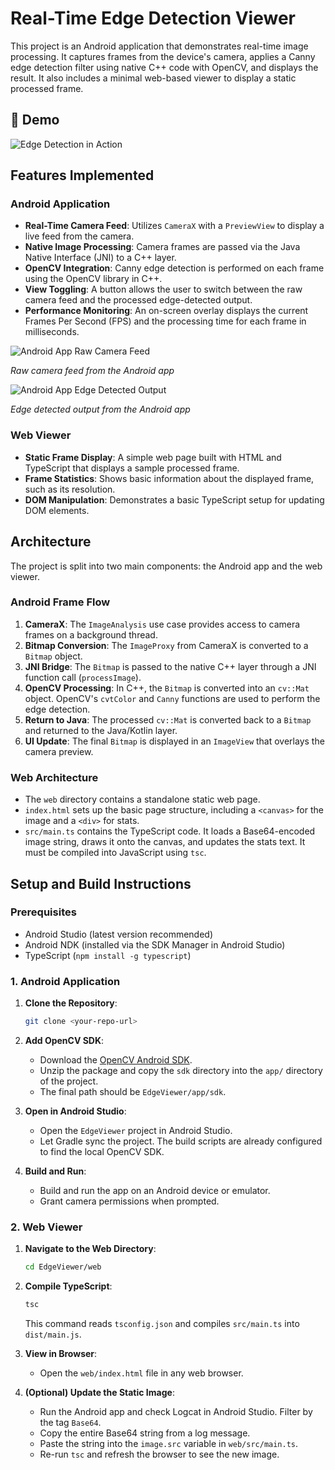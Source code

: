 # Real-Time Edge Detection Viewer

This project is an Android application that demonstrates real-time image processing. It captures frames from the device's camera, applies a Canny edge detection filter using native C++ code with OpenCV, and displays the result. It also includes a minimal web-based viewer to display a static processed frame.

## 🎥 Demo

![Edge Detection in Action](https://github.com/vuraKarthik/Real-Time-EdgeDetector-Viewer/blob/main/Images/demo.gif?raw=true)

## Features Implemented

### Android Application
- **Real-Time Camera Feed**: Utilizes `CameraX` with a `PreviewView` to display a live feed from the camera.
- **Native Image Processing**: Camera frames are passed via the Java Native Interface (JNI) to a C++ layer.
- **OpenCV Integration**: Canny edge detection is performed on each frame using the OpenCV library in C++.
- **View Toggling**: A button allows the user to switch between the raw camera feed and the processed edge-detected output.
- **Performance Monitoring**: An on-screen overlay displays the current Frames Per Second (FPS) and the processing time for each frame in milliseconds.
  
![Android App Raw Camera Feed](https://github.com/vuraKarthik/Real-Time-EdgeDetector-Viewer/blob/main/Images/Raw_camera.png?raw=true)

*Raw camera feed from the Android app*

![Android App Edge Detected Output](https://github.com/vuraKarthik/Real-Time-EdgeDetector-Viewer/blob/main/Images/EdgeDetected_image.png?raw=true)

*Edge detected output from the Android app*

### Web Viewer
- **Static Frame Display**: A simple web page built with HTML and TypeScript that displays a sample processed frame.
- **Frame Statistics**: Shows basic information about the displayed frame, such as its resolution.
- **DOM Manipulation**: Demonstrates a basic TypeScript setup for updating DOM elements.

## Architecture

The project is split into two main components: the Android app and the web viewer.

### Android Frame Flow
1.  **CameraX**: The `ImageAnalysis` use case provides access to camera frames on a background thread.
2.  **Bitmap Conversion**: The `ImageProxy` from CameraX is converted to a `Bitmap` object.
3.  **JNI Bridge**: The `Bitmap` is passed to the native C++ layer through a JNI function call (`processImage`).
4.  **OpenCV Processing**: In C++, the `Bitmap` is converted into an `cv::Mat` object. OpenCV's `cvtColor` and `Canny` functions are used to perform the edge detection.
5.  **Return to Java**: The processed `cv::Mat` is converted back to a `Bitmap` and returned to the Java/Kotlin layer.
6.  **UI Update**: The final `Bitmap` is displayed in an `ImageView` that overlays the camera preview.

### Web Architecture
- The `web` directory contains a standalone static web page.
- `index.html` sets up the basic page structure, including a `<canvas>` for the image and a `<div>` for stats.
- `src/main.ts` contains the TypeScript code. It loads a Base64-encoded image string, draws it onto the canvas, and updates the stats text. It must be compiled into JavaScript using `tsc`.

## Setup and Build Instructions

### Prerequisites
- Android Studio (latest version recommended)
- Android NDK (installed via the SDK Manager in Android Studio)
- TypeScript (`npm install -g typescript`)

### 1. Android Application

1.  **Clone the Repository**:
    ```bash
    git clone <your-repo-url>
    ```
2.  **Add OpenCV SDK**:
    - Download the [OpenCV Android SDK](https://opencv.org/releases/).
    - Unzip the package and copy the `sdk` directory into the `app/` directory of the project.
    - The final path should be `EdgeViewer/app/sdk`.

3.  **Open in Android Studio**:
    - Open the `EdgeViewer` project in Android Studio.
    - Let Gradle sync the project. The build scripts are already configured to find the local OpenCV SDK.

4.  **Build and Run**:
    - Build and run the app on an Android device or emulator.
    - Grant camera permissions when prompted.

### 2. Web Viewer

1.  **Navigate to the Web Directory**:
    ```bash
    cd EdgeViewer/web
    ```

2.  **Compile TypeScript**:
    ```bash
    tsc
    ```
    This command reads `tsconfig.json` and compiles `src/main.ts` into `dist/main.js`.

3.  **View in Browser**:
    - Open the `web/index.html` file in any web browser.

4.  **(Optional) Update the Static Image**:
    - Run the Android app and check Logcat in Android Studio. Filter by the tag `Base64`.
    - Copy the entire Base64 string from a log message.
    - Paste the string into the `image.src` variable in `web/src/main.ts`.
    - Re-run `tsc` and refresh the browser to see the new image.
